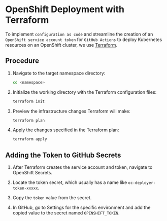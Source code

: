 # OpenShift Deployment with Terraform

To implement `configuration as code` and streamline the creation of an `OpenShift service account token` for `GitHub Actions` to deploy Kubernetes resources on an OpenShift cluster, we use [Terraform](https://www.terraform.io/).

## Procedure

1. Navigate to the target namespace directory:

   ```sh
   cd <namespace>
   ```

2. Initialize the working directory with the Terraform configuration files:

   ```sh
   terraform init
   ```

3. Preview the infrastructure changes Terraform will make:

   ```sh
   terraform plan
   ```

4. Apply the changes specified in the Terraform plan:

   ```sh
   terraform apply
   ```

## Adding the Token to GitHub Secrets

1. After Terraform creates the service account and token, navigate to OpenShift Secrets.

2. Locate the token secret, which usually has a name like `oc-deployer-token-xxxxx`.

3. Copy the `token` value from the secret.

4. In GitHub, go to Settings for the specific environment and add the copied value to the secret named `OPENSHIFT_TOKEN`.

